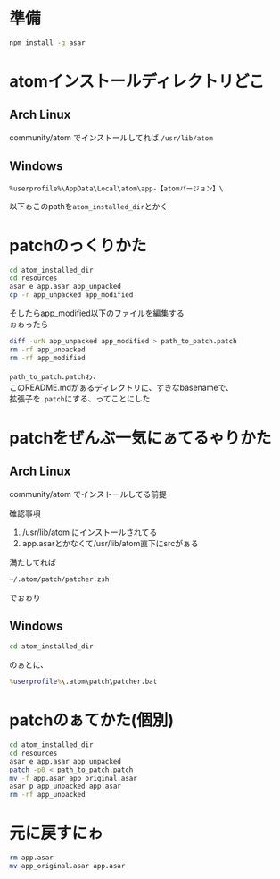 # 準備
```sh
npm install -g asar
```

# atomインストールディレクトリどこ
## Arch Linux
community/atom でインストールしてれば `/usr/lib/atom`

## Windows
```
%userprofile%\AppData\Local\atom\app-【atomバージョン】\
```
以下ゎこのpathを`atom_installed_dir`とかく

# patchのっくりかた
```sh
cd atom_installed_dir
cd resources
asar e app.asar app_unpacked
cp -r app_unpacked app_modified
```

そしたらapp_modified以下のファイルを編集する  
ぉゎったら

```sh
diff -urN app_unpacked app_modified > path_to_patch.patch
rm -rf app_unpacked
rm -rf app_modified
```

`path_to_patch.patch`ゎ、  
このREADME.mdがぁるディレクトリに、すきなbasenameで、  
拡張子を`.patch`にする、ってことにした

# patchをぜんぶ一気にぁてるゃりかた

## Arch Linux
community/atom でインストールしてる前提

確認事項

1. /usr/lib/atom にインストールされてる
2. app.asarとかなくて/usr/lib/atom直下にsrcがぁる

満たしてれば

```sh
~/.atom/patch/patcher.zsh
```

でぉゎり

## Windows

```sh
cd atom_installed_dir
```
のぁとに、

```bat
%userprofile%\.atom\patch\patcher.bat
```

# patchのぁてかた(個別)
```sh
cd atom_installed_dir
cd resources
asar e app.asar app_unpacked
patch -p0 < path_to_patch.patch
mv -f app.asar app_original.asar
asar p app_unpacked app.asar
rm -rf app_unpacked
```

# 元に戻すにゎ
```sh
rm app.asar
mv app_original.asar app.asar
```
